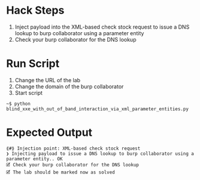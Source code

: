 # Hack Steps

1. Inject payload into the XML-based check stock request to issue a DNS lookup to burp collaborator using a parameter entity
2. Check your burp collaborator for the DNS lookup

# Run Script

1. Change the URL of the lab
2. Change the domain of the burp collaborator
3. Start script

```
~$ python blind_xxe_with_out_of_band_interaction_via_xml_parameter_entities.py
```

# Expected Output

```
⟪#⟫ Injection point: XML-based check stock request
❯ Injecting payload to issue a DNS lookup to burp collaborator using a parameter entity.. OK
🗹 Check your burp collaborator for the DNS lookup
🗹 The lab should be marked now as solved
```

